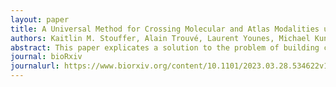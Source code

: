 ```yaml
---
layout: paper
title: A Universal Method for Crossing Molecular and Atlas Modalities using Simplex-Based Image Varifolds and Quadratic Programming
authors: Kaitlin M. Stouffer, Alain Trouvé, Laurent Younes, Michael Kunst, Lydia Ng, Hongkui Zeng, <b>Manjari Anant</b>, <b>Jean Fan</b>, Yongsoo Kim, Michael I. Miller
abstract: This paper explicates a solution to the problem of building correspondences between molecular-scale transcriptomics and tissue-scale atlases. The central model represents spatial transcriptomics as generalized functions encoding molecular position and high-dimensional transcriptomic-based (gene, cell type) identity. We map onto low-dimensional atlas ontologies by modeling each atlas compartment as a homogeneous random field with unknown transcriptomic feature distribution. The algorithm presented solves simultaneously for the minimizing geodesic diffeomorphism of coordinates and latent atlas transcriptomic feature fractions by alternating LDDMM optimization for coordinate transformations and quadratic programming for the latent transcriptomic variables. We demonstrate the universality of the algorithm in mapping tissue atlases to gene-based and cell-based MERFISH datasets as well as to other tissue scale atlases. The joint estimation of diffeomorphisms and latent feature distributions allows integration of diverse molecular and cellular datasets into a single coordinate system and creates an avenue of comparison amongst atlas ontologies for continued future development.
journal: bioRxiv
journalurl: https://www.biorxiv.org/content/10.1101/2023.03.28.534622v1
---
```

